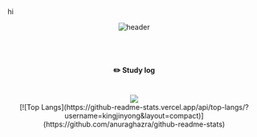 hi
<div align="center"> 

![header](https://capsule-render.vercel.app/api?type=cylinder&color=000000&height=80&section=header&text=kingjinyong's%20Github&fontColor=ffffff&fontSize=35&animation=fadeIn&fontAlignY=55&desc=%20&descAlignY=62&descAlign=62)

 <br/>
 <br/>
 
#### :pencil2: Study log
 
  <br/>
<img src="https://github-readme-stats.vercel.app/api?username=kingjinyong&show_icons=true&theme=gotham">
  <br/>
[![Top Langs](https://github-readme-stats.vercel.app/api/top-langs/?username=kingjinyong&layout=compact)](https://github.com/anuraghazra/github-readme-stats)
  
</div>
